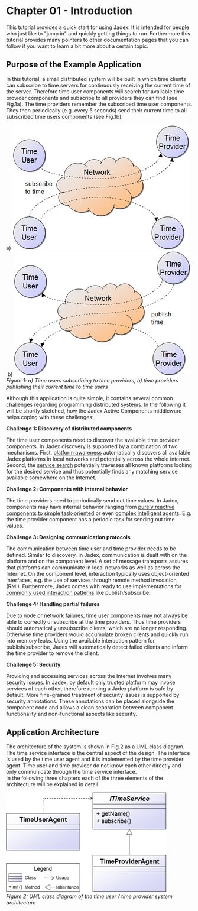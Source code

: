 <span>Chapter 01 - Introduction</span> 
======================================

This tutorial provides a quick start for using Jadex. It is intended for people who just like to "jump in" and quickly getting things to run. Furthermore this tutorial provides many pointers to other documentation pages that you can follow if you want to learn a bit more about a certain topic.

<span>Purpose of the Example Application</span> 
-----------------------------------------------

In this tutorial, a small distributed system will be built in which time clients can subscribe to time servers for continuously receiving the current time of the server. Therefore time user components will search for available time provider components and subscribe to all providers they can find (see Fig.1a). The time providers remember the subscribed time user components. They then periodically (e.g. every 5 seconds) send their current time to all subscribed time users components (see Fig.1b).

a\) ![01 Introduction@subscribe.png](subscribe.png) b) ![01 Introduction@publish.png](publish.png)  
*Figure 1: a) Time users subscribing to time providers, b) time providers publishing their current time to time users*

Although this application is quite simple, it contains several common challenges regarding programming distributed systems. In the following it will be shortly sketched, how the Jadex Active Components middleware helps coping with these challenges:

**Challenge 1: Discovery of distributed components**

The time user components need to discover the available time provider components. In Jadex discovery is supported by a combination of two mechanisms. First, <span class="wikiexternallink">[platform awareness](../AC%20User%20Guide/07%20Platform%20Awareness)</span> automatically discovers all available Jadex platforms in local networks and potentially across the whole internet. Second, the <span class="wikiexternallink">[service search](../AC%20User%20Guide/05%20Services)</span> potentially traverses all known platforms looking for the desired service and thus potentially finds any matching service available somewhere on the Internet.

**Challenge 2: Components with internal behavior**

The time providers need to periodically send out time values. In Jadex, components may have internal behavior ranging from <span class="wikiexternallink">[purely reactive components to simple task-oriented](../AC%20User%20Guide/02%20Active%20Components)</span> or even <span class="wikiexternallink">[complex intelligent agents](../BDI%20User%20Guide/02%20Concepts)</span>. E.g. the time provider component has a periodic task for sending out time values.

**Challenge 3: Designing communication protocols**

The communication between time user and time provider needs to be defined. Similar to discovery, in Jadex, communication is dealt with on the platform and on the component level. A set of message transports assures that platforms can communicate in local networks as well as across the Internet. On the component level, interaction typically uses object-oriented interfaces, e.g. the use of services through remote method invocation (RMI). Furthermore, Jadex comes with ready to use implementations for <span class="wikiexternallink">[commonly used interaction patterns](../AC%20User%20Guide/03%20Asynchronous%20Programming)</span> like publish/subscribe.

**Challenge 4: Handling partial failures**

Due to node or network failures, time user components may not always be able to correctly unsubscribe at the time providers. Thus time providers should automatically unsubscribe clients, which are no longer responding. Otherwise time providers would accumulate broken clients and quickly run into memory leaks. Using the available interaction pattern for publish/subscribe, Jadex will automatically detect failed clients and inform the time provider to remove the client.

**Challenge 5: Security**

Providing and accessing services across the Internet involves many <span class="wikiexternallink">[security issues](../AC%20User%20Guide/08%20Security)</span>. In Jadex, by default only trusted platform may invoke services of each other, therefore running a Jadex platform is safe by default. More fine-grained treatment of security issues is supported by security annotations. These annotations can be placed alongside the component code and allows a clean separation between component functionality and non-functional aspects like security.

<span>Application Architecture</span> 
-------------------------------------

The architecture of the system is shown in Fig.2 as a UML class diagram. The time service interface is the central aspect of the design. The interface is used by the time user agent and it is implemented by the time provider agent. Time user and time provider do not know each other directly and only communicate through the time service interface.\
In the following three chapters each of the three elements of the architecture will be explained in detail.

![01 Introduction@timearch.png](timearch.png)  
*Figure 2: UML class diagram of the time user / time provider system architecture*
